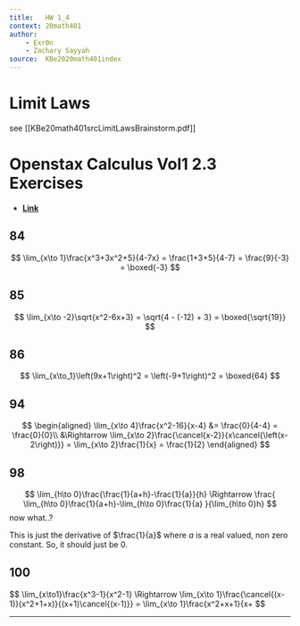 ```yaml
---
title:   HW 1_4
context: 20math401
author:  
	- Exr0n
	- Zachary Sayyah
source:  KBe2020math401index
---
```


# Limit Laws
see [[KBe20math401srcLimitLawsBrainstorm.pdf]]

# Openstax Calculus Vol1 2.3 Exercises
- [**Link**](https://openstax.org/books/calculus-volume-1/pages/2-3-the-limit-laws)
## 84
$$
\lim_{x\to 1}\frac{x^3+3x^2+5}{4-7x} = \frac{1+3+5}{4-7} = \frac{9}{-3} = \boxed{-3}
$$
## 85
$$
\lim_{x\to -2}\sqrt{x^2-6x+3} = \sqrt{4 - (-12) + 3} = \boxed{\sqrt{19}}
$$
## 86
$$
\lim_{x\to_1}\left(9x+1\right)^2 = \left(-9+1\right)^2 = \boxed{64}
$$
## 94
$$
\begin{aligned}
\lim_{x\to 4}\frac{x^2-16}{x-4} &= \frac{0}{4-4} = \frac{0}{0}\\
&\Rightarrow \lim_{x\to 2}\frac{\cancel{x-2}}{x\cancel{\left(x-2\right)}} = \lim_{x\to 2}\frac{1}{x} = \frac{1}{2}
\end{aligned}
$$

## 98

$$
\lim_{h\to 0}\frac{\frac{1}{a+h}-\frac{1}{a}}{h} \Rightarrow \frac{ \lim_{h\to 0}\frac{1}{a+h}-\lim_{h\to 0}\frac{1}{a} }{\lim_{h\to 0}h}
$$
now what..?

This is just the derivative of $\frac{1}{a}$ where $a$ is a real valued, non zero constant. So, it should just be $0$.
## 100
$$
\lim_{x\to1}\frac{x^3-1}{x^2-1} \Rightarrow \lim_{x\to 1}\frac{\cancel{(x-1)}(x^2+1+x)}{(x+1)\cancel{(x-1)}} = \lim_{x\to 1}\frac{x^2+x+1}{x+
$$

---
